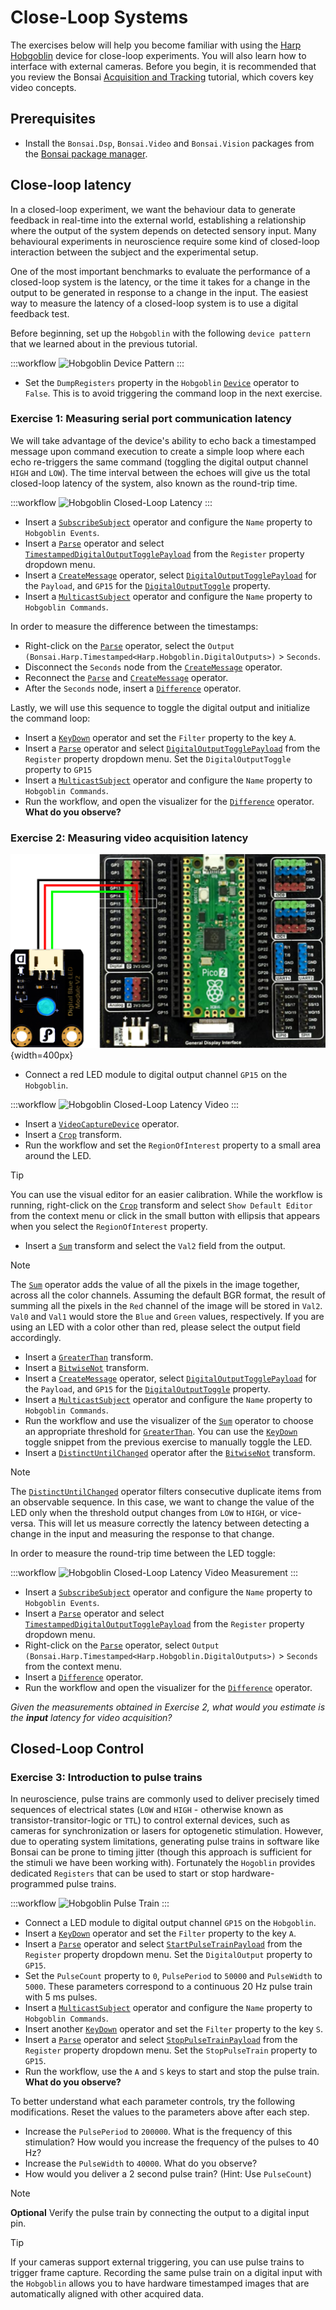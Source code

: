 # Close-Loop Systems

The exercises below will help you become familiar with using the [Harp Hobgoblin](https://github.com/harp-tech/device.hobgoblin) device for close-loop experiments. You will also learn how to interface with external cameras. Before you begin, it is recommended that you review the Bonsai [Acquisition and Tracking](https://bonsai-rx.org/docs/tutorials/acquisition.html) tutorial, which covers key video concepts.

## Prerequisites

- Install the `Bonsai.Dsp`, `Bonsai.Video` and `Bonsai.Vision` packages from the [Bonsai package manager](https://bonsai-rx.org/docs/articles/packages.html).

## Close-loop latency
In a closed-loop experiment, we want the behaviour data to generate feedback in real-time into the external world, establishing a relationship where the output of the system depends on detected sensory input. Many behavioural experiments in neuroscience require some kind of closed-loop interaction between the subject and the experimental setup. 

One of the most important benchmarks to evaluate the performance of a closed-loop system is the latency, or the time it takes for a change in the output to be generated in response to a change in the input. The easiest way to measure the latency of a closed-loop system is to use a digital feedback test. 

Before beginning, set up the `Hobgoblin` with the following `device pattern` that we learned about in the previous tutorial.

:::workflow
![Hobgoblin Device Pattern](../workflows/hobgoblin-closeloop-devicepattern.bonsai)
:::

- Set the `DumpRegisters` property in the `Hobgoblin` [`Device`] operator to `False`. This is to avoid triggering the command loop in the next exercise.

### Exercise 1: Measuring serial port communication latency

We will take advantage of the device's ability to echo back a timestamped message upon command execution to create a simple loop where each echo re-triggers the same command (toggling the digital output channel `HIGH` and `LOW`). The time interval between the echoes will give us the total closed-loop latency of the system, also known as the round-trip time. 

:::workflow
![Hobgoblin Closed-Loop Latency](../workflows/hobgoblin-closeloop-latency.bonsai)
:::

- Insert a [`SubscribeSubject`] operator and configure the `Name` property to `Hobgoblin Events`. 
- Insert a [`Parse`] operator and select [`TimestampedDigitalOutputTogglePayload`] from the `Register` property dropdown menu.
- Insert a [`CreateMessage`] operator, select [`DigitalOutputTogglePayload`] for the `Payload`, and `GP15` for the [`DigitalOutputToggle`] property.
- Insert a [`MulticastSubject`] operator and configure the `Name` property to `Hobgoblin Commands`. 

In order to measure the difference between the timestamps:

- Right-click on the [`Parse`] operator, select the `Output (Bonsai.Harp.Timestamped<Harp.Hobgoblin.DigitalOutputs>)` > `Seconds`.
- Disconnect the `Seconds` node from the [`CreateMessage`] operator.
- Reconnect the [`Parse`] and [`CreateMessage`] operator.
- After the `Seconds` node, insert a [`Difference`] operator.

Lastly, we will use this sequence to toggle the digital output and initialize the command loop:

- Insert a [`KeyDown`] operator and set the `Filter` property to the key `A`.
- Insert a [`Parse`] operator and select [`DigitalOutputTogglePayload`] from the `Register` property dropdown menu. Set the `DigitalOutputToggle` property to `GP15`
- Insert a [`MulticastSubject`] operator and configure the `Name` property to `Hobgoblin Commands`. 
- Run the workflow, and open the visualizer for the [`Difference`] operator.  
**What do you observe?**

### Exercise 2: Measuring video acquisition latency

![Hobgoblin LED](../images/hobgoblin-acquisition-led.svg){width=400px}
- Connect a red LED module to digital output channel `GP15` on the `Hobgoblin`.

:::workflow
![Hobgoblin Closed-Loop Latency Video](../workflows/hobgoblin-closeloop-latency-video.bonsai)
:::

- Insert a [`VideoCaptureDevice`] operator.
- Insert a [`Crop`] transform.
- Run the workflow and set the `RegionOfInterest` property to a small area around the LED.

> [!Tip]
> You can use the visual editor for an easier calibration. While the workflow is running, right-click on the [`Crop`] transform and select `Show Default Editor` from the context menu or click in the small button with ellipsis that appears when you select the `RegionOfInterest` property.

- Insert a [`Sum`] transform and select the `Val2` field from the output.

> [!Note]
> The [`Sum`] operator adds the value of all the pixels in the image together, across all the color channels. Assuming the default BGR format, the result of summing all the pixels in the `Red` channel of the image will be stored in `Val2`. `Val0` and `Val1` would store the `Blue` and `Green` values, respectively. If you are using an LED with a color other than red, please select the output field accordingly.

- Insert a [`GreaterThan`] transform.
- Insert a [`BitwiseNot`] transform.
- Insert a [`CreateMessage`] operator, select [`DigitalOutputTogglePayload`] for the `Payload`, and `GP15` for the [`DigitalOutputToggle`] property.
- Insert a [`MulticastSubject`] operator and configure the `Name` property to `Hobgoblin Commands`. 
- Run the workflow and use the visualizer of the [`Sum`] operator to choose an appropriate threshold for [`GreaterThan`]. You can use the [`KeyDown`] toggle snippet from the previous exercise to manually toggle the LED.
- Insert a [`DistinctUntilChanged`] operator after the [`BitwiseNot`] transform.

> [!Note]
> The [`DistinctUntilChanged`] operator filters consecutive duplicate items from an observable sequence. In this case, we want to change the value of the LED only when the threshold output changes from `LOW` to `HIGH`, or vice-versa. This will let us measure correctly the latency between detecting a change in the input and measuring the response to that change.

In order to measure the round-trip time between the LED toggle:

:::workflow
![Hobgoblin Closed-Loop Latency Video Measurement](../workflows/hobgoblin-closeloop-latency-video-measurement.bonsai)
:::

- Insert a [`SubscribeSubject`] operator and configure the `Name` property to `Hobgoblin Events`. 
- Insert a [`Parse`] operator and select [`TimestampedDigitalOutputTogglePayload`] from the `Register` property dropdown menu.
- Right-click on the [`Parse`] operator, select `Output (Bonsai.Harp.Timestamped<Harp.Hobgoblin.DigitalOutputs>)` > `Seconds` from the context menu.
- Insert a [`Difference`] operator.
- Run the workflow and open the visualizer for the [`Difference`] operator.

_Given the measurements obtained in Exercise 2, what would you estimate is the **input** latency for video acquisition?_

## Closed-Loop Control

### Exercise 3: Introduction to pulse trains

In neuroscience, pulse trains are commonly used to deliver precisely timed sequences of electrical states (`LOW` and `HIGH` - otherwise known as transistor-transitor-logic or `TTL`) to control external devices, such as cameras for synchronization or lasers for optogenetic stimulation. However, due to operating system limitations, generating pulse trains in software like Bonsai can be prone to timing jitter (though this approach is sufficient for the stimuli we have been working with). Fortunately the `Hogoblin` provides dedicated `Registers` that can be used to start or stop hardware-programmed pulse trains. 

:::workflow
![Hobgoblin Pulse Train](../workflows/hobgoblin-closeloop-pulsetrain.bonsai)
:::

- Connect a LED module to digital output channel `GP15` on the `Hobgoblin`. 
- Insert a [`KeyDown`] operator and set the `Filter` property to the key `A`.
- Insert a [`Parse`] operator and select [`StartPulseTrainPayload`] from the `Register` property dropdown menu. Set the `DigitalOutput` property to `GP15`.
- Set the `PulseCount` property to `0`, `PulsePeriod` to `50000` and `PulseWidth` to `5000`. These parameters correspond to a continuous 20 Hz pulse train with 5 ms pulses.
- Insert a [`MulticastSubject`] operator and configure the `Name` property to `Hobgoblin Commands`. 
- Insert another [`KeyDown`] operator and set the `Filter` property to the key `S`.
- Insert a [`Parse`] operator and select [`StopPulseTrainPayload`] from the `Register` property dropdown menu. Set the `StopPulseTrain` property to `GP15`.
- Run the workflow, use the `A` and `S` keys to start and stop the pulse train.  
**What do you observe?**

To better understand what each parameter controls, try the following modifications. Reset the values to the parameters above after each step.

- Increase the `PulsePeriod` to `200000`. What is the frequency of this stimulation? How would you increase the frequency of the pulses to 40 Hz?
- Increase the `PulseWidth` to `40000`. What do you observe?
- How would you deliver a 2 second pulse train? (Hint: Use `PulseCount`)

>[!NOTE]
> **Optional** Verify the pulse train by connecting the output to a digital input pin.

>[!TIP]
> If your cameras support external triggering, you can use pulse trains to trigger frame capture. Recording the same pulse train on a digital input with the `Hobgoblin` allows you to have hardware timestamped images that are automatically aligned with other acquired data.

<!--Reference Style Links -->
[`BitwiseNot`]: xref:Bonsai.Expressions.BitwiseNotBuilder
[`CreateMessage`]: xref:Harp.Hobgoblin.CreateMessage
[`Crop`]: xref:Bonsai.Vision.Crop
[`Device`]: xref:Harp.Hobgoblin.Device
[`Difference`]: xref:Bonsai.Dsp.Difference
[`DigitalOutputToggle`]: xref:Harp.Hobgoblin.DigitalOutputToggle
[`DigitalOutputTogglePayload`]: xref:Harp.Hobgoblin.CreateDigitalOutputTogglePayload
[`DistinctUntilChanged`]: xref:Bonsai.Reactive.DistinctUntilChanged
[`DigitalOutputSet`]: xref:Harp.Hobgoblin.DigitalOutputSet
[`DigitalOutputClear`]: xref:Harp.Hobgoblin.DigitalOutputClear
<!-- [`DigitalOutputClearPayload`]: xref:Harp.Hobgoblin.CreateDigitalOutputSetPayload -->
<!-- [`DigitalOutputSetPayload`]: xref:Harp.Hobgoblin.CreateDigitalOutputClearPayload -->
[`GreaterThan`]: xref:Bonsai.Expressions.GreaterThanBuilder
<!-- [`HarpMessage`]: xref:Bonsai.Harp.HarpMessage -->
[`KeyDown`]: xref:Bonsai.Windows.Input.KeyDown
<!-- [`Merge`]: xref:Bonsai.Reactive.Merge -->
[`MulticastSubject`]: xref:Bonsai.Expressions.MulticastSubject
[`Parse`]: xref:Harp.Hobgoblin.Parse
<!-- [`PublishSubject`]: xref:Bonsai.Reactive.PublishSubject -->
<!-- [`RollingGraph`]: xref:Bonsai.Gui.ZedGraph.RollingGraphBuilder -->
[`StartPulseTrainPayload`]: xref:Harp.Hobgoblin.CreateStartPulseTrainPayload
[`StopPulseTrainPayload`]: xref:Harp.Hobgoblin.CreateStopPulseTrainPayload
[`SubscribeSubject`]: xref:Bonsai.Expressions.SubscribeSubject
[`Sum`]: xref:Bonsai.Dsp.Sum
[`TimestampedDigitalOutputTogglePayload`]: xref:Harp.Hobgoblin.TimestampedDigitalOutputToggle
<!-- [`TimestampedDigitalOutputSet`]: xref:Harp.Hobgoblin.TimestampedDigitalOutputSet -->
<!-- [`TimestampedDigitalOutputClear`]: xref:Harp.Hobgoblin.TimestampedDigitalOutputClear -->
[`VideoCaptureDevice`]: xref:Bonsai.Video.VideoCaptureDevice
<!-- [`Zip`]: xref:Bonsai.Reactive.Zip -->